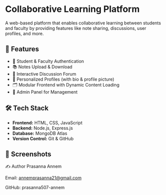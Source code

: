 # Collaborative Learning Platform

A web-based platform that enables collaborative learning between students and faculty by providing features like note sharing, discussions, user profiles, and more.

## 🚀 Features

- 👤 Student & Faculty Authentication
- 📚 Notes Upload & Download
- 💬 Interactive Discussion Forum
- 🧾 Personalized Profiles (with bio & profile picture)
- 🗂️ Modular Frontend with Dynamic Content Loading
- 🔐 Admin Panel for Management

## 🛠️ Tech Stack

- **Frontend:** HTML, CSS, JavaScript
- **Backend:** Node.js, Express.js
- **Database:** MongoDB Atlas
- **Version Control:** Git & GitHub

## 📸 Screenshots



✍️ Author
Prasanna Annem

Email: annemprasanna21@gmail.com

GitHub: prasanna507-annem

